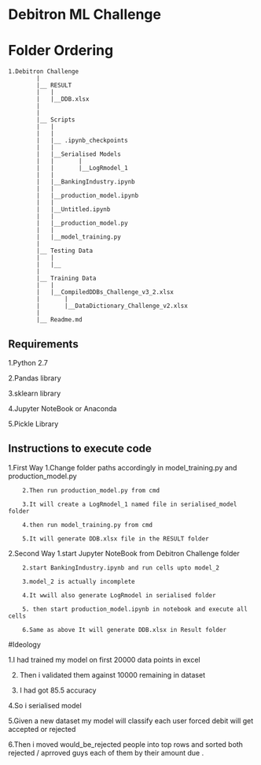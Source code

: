 # Debitron ML Challenge

# Folder Ordering
```
1.Debitron Challenge
		|
		|__ RESULT
		|	|
		|	|__DDB.xlsx
		|
		|
		|__ Scripts
		|	|
		|	|
		|	|__ .ipynb_checkpoints
		|	|
		|	|__Serialised Models
		|	|		|
		|	|		|__LogRmodel_1
		|	|				
		|	|__BankingIndustry.ipynb
		|	|
		|	|__production_model.ipynb
		|	|
		|	|__Untitled.ipynb
		|	|
		|	|__production_model.py
		| 	|
		|	|__model_training.py
		|
		|__ Testing Data
		|	|
		|	|__
		|
		|__ Training Data
		|	|
		|	|__CompiledDDBs_Challenge_v3_2.xlsx
		|       |
		|       |__DataDictionary_Challenge_v2.xlsx
		|		
		|__ Readme.md

```
## Requirements

1.Python 2.7

2.Pandas library

3.sklearn library

4.Jupyter NoteBook or Anaconda

5.Pickle Library

## Instructions to execute code

1.First Way
		1.Change folder paths accordingly in model_training.py and production_model.py 

		2.Then run production_model.py from cmd

		3.It will create a LogRmodel_1 named file in serialised_model folder

		4.then run model_training.py from cmd 

		5.It will generate DDB.xlsx file in the RESULT folder

2.Second Way
		1.start Jupyter NoteBook from Debitron Challenge folder 

		2.start BankingIndustry.ipynb and run cells upto model_2

		3.model_2 is actually incomplete

		4.It wwill also generate LogRmodel in serialised folder

		5. then start production_model.ipynb in notebook and execute all cells

		6.Same as above It will generate DDB.xlsx in Result folder



#Ideology 

1.I had trained my model on first 20000 data points in excel 

2. Then i validated them against 10000 remaining in dataset 

3. I had got 85.5 accuracy 

4.So i serialised model

5.Given a new dataset my model will classify each user forced debit will get accepted or rejected 

6.Then i moved would_be_rejected people into top rows and sorted both rejected / aprroved guys  each of them by their amount due .




